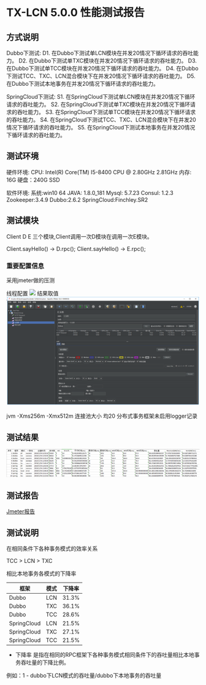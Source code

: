 # TX-LCN 5.0.0 性能测试报告

## 方式说明

Dubbo下测试:
D1. 在Dubbo下测试单LCN模块在并发20情况下循环请求的吞吐能力。
D2. 在Dubbo下测试单TXC模块在并发20情况下循环请求的吞吐能力。
D3. 在Dubbo下测试单TCC模块在并发20情况下循环请求的吞吐能力。
D4. 在Dubbo下测试TCC、TXC、LCN混合模块下在并发20情况下循环请求的吞吐能力。
D5. 在Dubbo下测试本地事务在并发20情况下循环请求的吞吐能力。

SpringCloud下测试:
S1. 在SpringCloud下测试单LCN模块在并发20情况下循环请求的吞吐能力。
S2. 在SpringCloud下测试单TXC模块在并发20情况下循环请求的吞吐能力。
S3. 在SpringCloud下测试单TCC模块在并发20情况下循环请求的吞吐能力。
S4. 在SpringCloud下测试TCC、TXC、LCN混合模块下在并发20情况下循环请求的吞吐能力。
S5. 在SpringCloud下测试本地事务在并发20情况下循环请求的吞吐能力。


## 测试环境

硬件环境:
CPU: Intel(R) Core(TM) I5-8400 CPU @ 2.80GHz 2.81GHz
内存: 16G
硬盘：240G SSD


软件环境:
系统:win10 64
JAVA: 1.8.0_181
Mysql: 5.7.23
Consul: 1.2.3
Zookeeper:3.4.9
Dubbo:2.6.2
SpringCloud:Finchley.SR2



## 测试模块

Client D E 三个模块,Client调用一次D模块在调用一次E模块。

Client.sayHello() -> D.rpc();
Client.sayHello() -> E.rpc();


### 重要配置信息

采用jmeter做的压测

线程配置
![](.../../img/jmeter.png)
结果取值
![](../../img/jmeter-res.png)

jvm  -Xms256m -Xmx512m
连接池大小 均20
分布式事务框架未启用logger记录



## 测试结果
![](../../img/res.png)

## 测试报告
[Jmeter报告](../../img/5.0.0.zip)


## 测试说明

在相同条件下各种事务模式的效率关系

TCC > LCN > TXC

相比本地事务各模式的下降率

| 框架   |     模式    |  下降率|
|----------|:-------------:|:-------------:|
| Dubbo | LCN | 31.3% |
| Dubbo | TXC | 36.1% |
| Dubbo | TCC | 28.6% |
| SpringCloud | LCN | 21.5% |
| SpringCloud | TXC | 27.1% |
| SpringCloud | TCC | 21.5%  |


* 下降率
   是指在相同的RPC框架下各种事务模式相同条件下的吞吐量相比本地事务吞吐量的下降比例。

例如：1 - dubbo下LCN模式的吞吐量/dubbo下本地事务的吞吐量